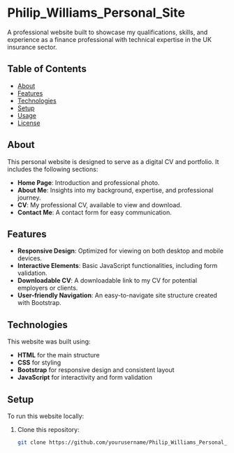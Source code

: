 # Philip_Williams_Personal_Site

A professional website built to showcase my qualifications, skills, and experience as a finance professional with technical expertise in the UK insurance sector.

## Table of Contents

- [About](#about)
- [Features](#features)
- [Technologies](#technologies)
- [Setup](#setup)
- [Usage](#usage)
- [License](#license)

## About

This personal website is designed to serve as a digital CV and portfolio. It includes the following sections:

- **Home Page**: Introduction and professional photo.
- **About Me**: Insights into my background, expertise, and professional journey.
- **CV**: My professional CV, available to view and download.
- **Contact Me**: A contact form for easy communication.

## Features

- **Responsive Design**: Optimized for viewing on both desktop and mobile devices.
- **Interactive Elements**: Basic JavaScript functionalities, including form validation.
- **Downloadable CV**: A downloadable link to my CV for potential employers or clients.
- **User-friendly Navigation**: An easy-to-navigate site structure created with Bootstrap.

## Technologies

This website was built using:

- **HTML** for the main structure
- **CSS** for styling
- **Bootstrap** for responsive design and consistent layout
- **JavaScript** for interactivity and form validation

## Setup

To run this website locally:

1. Clone this repository:
   ```bash
   git clone https://github.com/yourusername/Philip_Williams_Personal_Site.git
